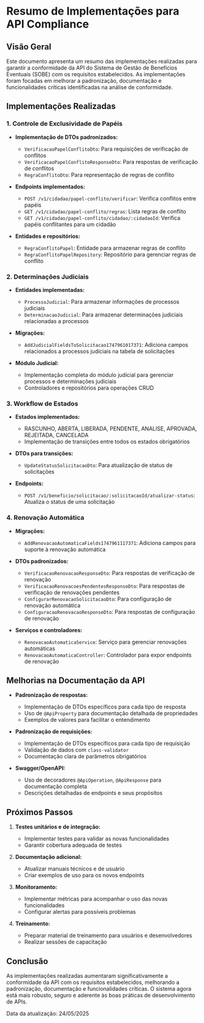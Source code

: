 # Resumo de Implementações para API Compliance

## Visão Geral

Este documento apresenta um resumo das implementações realizadas para garantir a conformidade da API do Sistema de Gestão de Benefícios Eventuais (SOBE) com os requisitos estabelecidos. As implementações foram focadas em melhorar a padronização, documentação e funcionalidades críticas identificadas na análise de conformidade.

## Implementações Realizadas

### 1. Controle de Exclusividade de Papéis

- **Implementação de DTOs padronizados:**
  - `VerificacaoPapelConflitoDto`: Para requisições de verificação de conflitos
  - `VerificacaoPapelConflitoResponseDto`: Para respostas de verificação de conflitos
  - `RegraConflitoDto`: Para representação de regras de conflito

- **Endpoints implementados:**
  - `POST /v1/cidadao/papel-conflito/verificar`: Verifica conflitos entre papéis
  - `GET /v1/cidadao/papel-conflito/regras`: Lista regras de conflito
  - `GET /v1/cidadao/papel-conflito/cidadao/:cidadaoId`: Verifica papéis conflitantes para um cidadão

- **Entidades e repositórios:**
  - `RegraConflitoPapel`: Entidade para armazenar regras de conflito
  - `RegraConflitoPapelRepository`: Repositório para gerenciar regras de conflito

### 2. Determinações Judiciais

- **Entidades implementadas:**
  - `ProcessoJudicial`: Para armazenar informações de processos judiciais
  - `DeterminacaoJudicial`: Para armazenar determinações judiciais relacionadas a processos

- **Migrações:**
  - `AddJudicialFieldsToSolicitacao1747961017371`: Adiciona campos relacionados a processos judiciais na tabela de solicitações

- **Módulo Judicial:**
  - Implementação completa do módulo judicial para gerenciar processos e determinações judiciais
  - Controladores e repositórios para operações CRUD

### 3. Workflow de Estados

- **Estados implementados:**
  - RASCUNHO, ABERTA, LIBERADA, PENDENTE, ANALISE, APROVADA, REJEITADA, CANCELADA
  - Implementação de transições entre todos os estados obrigatórios

- **DTOs para transições:**
  - `UpdateStatusSolicitacaoDto`: Para atualização de status de solicitações

- **Endpoints:**
  - `POST /v1/beneficio/solicitacao/:solicitacaoId/atualizar-status`: Atualiza o status de uma solicitação

### 4. Renovação Automática

- **Migrações:**
  - `AddRenovacaoAutomaticaFields1747961117371`: Adiciona campos para suporte à renovação automática

- **DTOs padronizados:**
  - `VerificacaoRenovacaoResponseDto`: Para respostas de verificação de renovação
  - `VerificacaoRenovacoesPendentesResponseDto`: Para respostas de verificação de renovações pendentes
  - `ConfigurarRenovacaoSolicitacaoDto`: Para configuração de renovação automática
  - `ConfiguracaoRenovacaoResponseDto`: Para respostas de configuração de renovação

- **Serviços e controladores:**
  - `RenovacaoAutomaticaService`: Serviço para gerenciar renovações automáticas
  - `RenovacaoAutomaticaController`: Controlador para expor endpoints de renovação

## Melhorias na Documentação da API

- **Padronização de respostas:**
  - Implementação de DTOs específicos para cada tipo de resposta
  - Uso de `@ApiProperty` para documentação detalhada de propriedades
  - Exemplos de valores para facilitar o entendimento

- **Padronização de requisições:**
  - Implementação de DTOs específicos para cada tipo de requisição
  - Validação de dados com `class-validator`
  - Documentação clara de parâmetros obrigatórios

- **Swagger/OpenAPI:**
  - Uso de decoradores `@ApiOperation`, `@ApiResponse` para documentação completa
  - Descrições detalhadas de endpoints e seus propósitos

## Próximos Passos

1. **Testes unitários e de integração:**
   - Implementar testes para validar as novas funcionalidades
   - Garantir cobertura adequada de testes

2. **Documentação adicional:**
   - Atualizar manuais técnicos e de usuário
   - Criar exemplos de uso para os novos endpoints

3. **Monitoramento:**
   - Implementar métricas para acompanhar o uso das novas funcionalidades
   - Configurar alertas para possíveis problemas

4. **Treinamento:**
   - Preparar material de treinamento para usuários e desenvolvedores
   - Realizar sessões de capacitação

## Conclusão

As implementações realizadas aumentaram significativamente a conformidade da API com os requisitos estabelecidos, melhorando a padronização, documentação e funcionalidades críticas. O sistema agora está mais robusto, seguro e aderente às boas práticas de desenvolvimento de APIs.

Data da atualização: 24/05/2025
